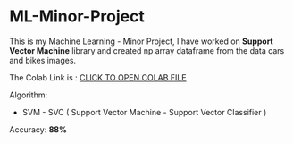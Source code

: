 # ML-Minor-Project

This is my Machine Learning - Minor Project, I have worked on **Support Vector Machine** library and created np array dataframe from the data cars and bikes images.

The Colab Link is : [CLICK TO OPEN COLAB FILE](https://colab.research.google.com/drive/1-2Y4_9lTU1TE17suSjiQPJ3xapu8XWql?usp=sharing)

Algorithm:
* SVM - SVC ( Support Vector Machine - Support Vector Classifier )

Accuracy: **88%**
